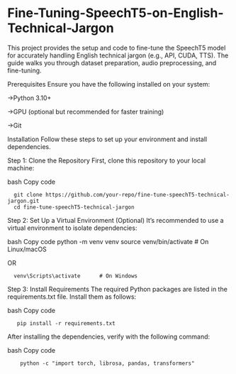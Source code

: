 # Fine-Tuning-SpeechT5-on-English-Technical-Jargon

This project provides the setup and code to fine-tune the SpeechT5 model for accurately handling English technical jargon (e.g., API, CUDA, TTS). The guide walks you through dataset preparation, audio preprocessing, and fine-tuning.

Prerequisites
Ensure you have the following installed on your system:

->Python 3.10+

->GPU (optional but recommended for faster training)

->Git

Installation
Follow these steps to set up your environment and install dependencies.

Step 1: Clone the Repository
First, clone this repository to your local machine:

bash
Copy code

      git clone https://github.com/your-repo/fine-tune-speechT5-technical-jargon.git
      cd fine-tune-speechT5-technical-jargon

Step 2: Set Up a Virtual Environment (Optional)
It’s recommended to use a virtual environment to isolate dependencies:

bash
Copy code
      python -m venv venv
      source venv/bin/activate  # On Linux/macOS
      
 OR
 
      venv\Scripts\activate      # On Windows
Step 3: Install Requirements
The required Python packages are listed in the requirements.txt file. Install them as follows:

bash
Copy code

       pip install -r requirements.txt
      
After installing the dependencies, verify with the following command:

bash
Copy code

        python -c "import torch, librosa, pandas, transformers"
